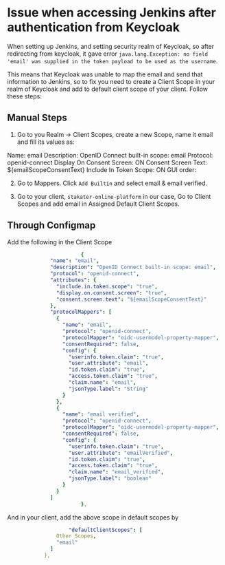 # Issue when accessing Jenkins after authentication from Keycloak

When setting up Jenkins, and setting security realm of Keycloak, so after redirecting from keycloak, it gave error `java.lang.Exception: no field 'email' was supplied in the token payload to be used as the username`.

This means that Keycloak was unable to map the email and send that information to Jenkins, so to fix you need to create a Client Scope in your realm of Keycloak and add to default client scope of your client. Follow these steps:

## Manual Steps

1. Go to you Realm -> Client Scopes, create a new Scope, name it email and fill its values as:

Name:  email
Description: OpenID Connect built-in scope: email
Protocol: openid-connect
Display On Consent Screen: ON
Consent Screen Text: ${emailScopeConsentText}
Include In Token Scope: ON
GUI order:

2. Go to Mappers. Click `Add Builtin` and select email & email verified.

3. Go to your client, `stakater-online-platform` in our case, Go to Client Scopes and add email in Assigned Default Client Scopes.

## Through Configmap

Add the following in the Client Scope

```yaml
						{
              "name": "email",
              "description": "OpenID Connect built-in scope: email",
              "protocol": "openid-connect",
              "attributes": {
                "include.in.token.scope": "true",
                "display.on.consent.screen": "true",
                "consent.screen.text": "${emailScopeConsentText}"
              },
              "protocolMappers": [
                {
                  "name": "email",
                  "protocol": "openid-connect",
                  "protocolMapper": "oidc-usermodel-property-mapper",
                  "consentRequired": false,
                  "config": {
                    "userinfo.token.claim": "true",
                    "user.attribute": "email",
                    "id.token.claim": "true",
                    "access.token.claim": "true",
                    "claim.name": "email",
                    "jsonType.label": "String"
                  }
                },
                {
                  "name": "email verified",
                  "protocol": "openid-connect",
                  "protocolMapper": "oidc-usermodel-property-mapper",
                  "consentRequired": false,
                  "config": {
                    "userinfo.token.claim": "true",
                    "user.attribute": "emailVerified",
                    "id.token.claim": "true",
                    "access.token.claim": "true",
                    "claim.name": "email_verified",
                    "jsonType.label": "boolean"
                  }
                }
              ]
						},
```

And in your client, add the above scope in default scopes by

```yaml
					"defaultClientScopes": [
                Other Scopes,
                "email"
              ]
            },
```
